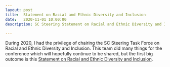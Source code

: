 ```yaml
---
layout: post
title:  Statement on Racial and Ethnic Diversity and Inclusion
date:   2020-11-01 10:00:00
description: SC Steering Statement on Racial and Ethnic Diversity and Inclusion

---
```


During 2020, I had the privilege of chairing the SC Steering Task Force on Racial and Ethnic Diversity and Inclusion. This team did many things for the conference which will hopefully continue to be shared, but the first big outcome is this [Statement on Racial and Ethnic Diversity and Inclusion](https://supercomputing.org/diversity-inclusion/). 

